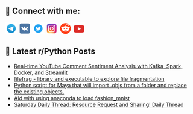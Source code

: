 ## 🔎 Connect with me:
[<img src="https://github.com/bullbesh/bullbesh/blob/main/images/Telegram.png" width="32" height="32" />](https://t.me/bullbesh)
[<img src="https://github.com/bullbesh/bullbesh/blob/main/images/VK.png" width="32" height="32" />](https://vk.com/bullbesh)
[<img src="https://github.com/bullbesh/bullbesh/blob/main/images/Twitter.png" width="32" height="32" />](https://twitter.com/bullbesh1)
[<img src="https://github.com/bullbesh/bullbesh/blob/main/images/Instagram.png" width="32" height="32" />](https://www.instagram.com/bullbesh)
[<img src="https://github.com/bullbesh/bullbesh/blob/main/images/Reddit.png" width="32" height="32" />](https://www.reddit.com/user/bullbesh)
[<img src="https://github.com/bullbesh/bullbesh/blob/main/images/YouTube.png" width="32" height="32" />](https://www.youtube.com/channel/UCtfjRs6uzgq5mfm8S06WTcg)

## 📕 Latest r/Python Posts
<!-- BLOG-POST-LIST:START -->
- [Real-time YouTube Comment Sentiment Analysis with Kafka, Spark, Docker, and Streamlit](https://www.reddit.com/r/Python/comments/1g7cs5l/realtime_youtube_comment_sentiment_analysis_with/)
- [filefrag - library and executable to explore file fragmentation](https://www.reddit.com/r/Python/comments/1g70lqb/filefrag_library_and_executable_to_explore_file/)
- [Python script for Maya that will import .objs from a folder and replace the existing objects.](https://www.reddit.com/r/Python/comments/1g6xs2y/python_script_for_maya_that_will_import_objs_from/)
- [Aid with using anaconda to load fashion_mnist](https://www.reddit.com/r/Python/comments/1g6wjqj/aid_with_using_anaconda_to_load_fashion_mnist/)
- [Saturday Daily Thread: Resource Request and Sharing! Daily Thread](https://www.reddit.com/r/Python/comments/1g6wbs0/saturday_daily_thread_resource_request_and/)
<!-- BLOG-POST-LIST:END -->

